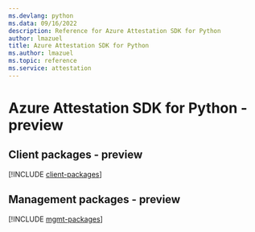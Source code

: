 ```yaml
---
ms.devlang: python
ms.data: 09/16/2022
description: Reference for Azure Attestation SDK for Python
author: lmazuel
title: Azure Attestation SDK for Python
ms.author: lmazuel
ms.topic: reference
ms.service: attestation
---
```

# Azure Attestation SDK for Python - preview

## Client packages - preview
[!INCLUDE [client-packages](attestation-client-index.md)]
## Management packages - preview
[!INCLUDE [mgmt-packages](attestation-mgmt-index.md)]
